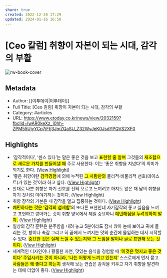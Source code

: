 ```yaml
---
share: true
created: 2022-12-20 17:29
updated: 2024-01-16 16:58
---
```


# [Ceo 칼럼] 취향이 자본이 되는 시대, 감각의 부활

![rw-book-cover](https://img.etoday.co.kr/pto_db/2021/06/20210602180219_1628069_210_202.jpg)

## Metadata
- Author: [[이투데이|이투데이]]
- Full Title: [Ceo 칼럼] 취향이 자본이 되는 시대, 감각의 부활
- Category: #articles
- URL: https://www.etoday.co.kr/news/view/2032159?fbclid=IwAR0keXz_j0hh-ZPM55UjyYCp7jFtj3JmZQaSU_Z32WvJeK0JsdYPQVS2XF0

## Highlights
- ‘감각적이다’, ‘센스 있다’는 말은 좋은 것을 보고 <mark class="hltr-red">표현할 줄 알며</mark> 그것들의 <mark class="hltr-red">재조합으로 새로운 가치를 만들어낼 때</mark> 주로 사용한다. 이는 ‘좋은 취향을 지녔다’의 의미가 되기도 한다. ([View Highlight](https://read.readwise.io/read/01gmq8wk0tdq8gsajq4mm59sxb))
- ‘좋은 취향이란 <mark class="hltr-red">감각경험</mark>에 의해 누적된 <mark class="hltr-red">그 사람만의</mark> 물리적·비물리적 선호(테이스트)가 있는 것’이라 하고 싶다. ([View Highlight](https://read.readwise.io/read/01gmq8x4kaev2nqqt07qgs6sh7))
- 반대로 나쁜 취향은 자기 선호를 전혀 모르고 느끼려고 하지도 않은 채 남의 취향을 자기 것처럼 이야기하는 것이다. ([View Highlight](https://read.readwise.io/read/01gmq8xw4jkj44jrpf2s7qyvak))
- 취향 장착의 기본은 내 감각을 열고 집중하는 것이다. ([View Highlight](https://read.readwise.io/read/01gmq94493jfh217y1d8g13whs))
- <mark class="hltr-red">예민하다는 것은 ‘감각의 섬세함’</mark>의 또다른 표현인데 자기감각의 좋고 싫음을 느끼고 표현하고 쌓아가는 것이 취향 양육에서 제일 중요하니 <mark class="hltr-red">예민해짐을 두려워하지 말자.</mark> ([View Highlight](https://read.readwise.io/read/01gmq94bc4bzq98t33e93w6nnj))
- 일상의 감각 훈련은 분주함을 내려 놓고 5분이라도 잠시 앉아 눈에 보이고 귀에 들리는 것, 향이나 촉감 그리고 혀 끝에서 느껴지는 맛의 순간에 몰입하는 데서 시작할 수 있다. <mark class="hltr-red">중요한 것은 실제 느낄 수 있는지와 그 느낌을 말이나 글로 표현해 보는 것이다.</mark> ([View Highlight](https://read.readwise.io/read/01gmq95zvbefb9jwdqakzre2sk))
- 세계적인 디자인이나 황홀한 자연, 맛있는 음식을 경험할 때 <mark class="hltr-red">‘이것은 멋지고 좋은 것이다’ 주입시키는 것이 아니라, ’나는 어떻게 느끼고 있는지’</mark> 스스로에게 먼저 묻고 <mark class="hltr-red">사람들은 왜 좋다고 하는지</mark> 생각해 보는 연습은 감각을 키우고 자기 취향을 발견하는 데에 더없이 좋다. ([View Highlight](https://read.readwise.io/read/01gmq96j4kyh27hx91paszv0z4))
